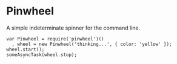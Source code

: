 Pinwheel
========

A simple indeterminate spinner for the command line.

```
var Pinwheel = require('pinwheel')()
  , wheel = new Pinwheel('thinking...', { color: 'yellow' });
wheel.start();
someAsyncTask(wheel.stop);
```
